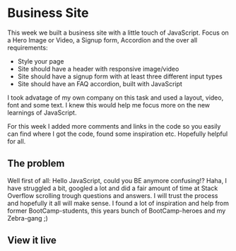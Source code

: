# Business Site

This week we built a business site with a little touch of JavaScript. Focus on a Hero Image or Video, a Signup form, Accordion and the over all requirements:
- Style your page
- Site should have a header with responsive image/video
- Site should have a signup form with at least three different input types
- Site should have an FAQ accordion, built with JavaScript

I took advatage of my own company on this task and used a layout, video, font and some text. I knew this would help me focus more on the new learnings of JavaScript. 

For this week I added more comments and links in the code so you easily can find where I got the code, found some inspiration etc. Hopefully helpful for all.

## The problem

Well first of all: Hello JavaScript, could you BE anymore confusing!? Haha, I have struggled a bit, googled a lot and did a fair amount of time at Stack Overflow scrolling trough questions and answers. I will trust the process and hopefully it all will make sense. I found a lot of inspiration and help from former BootCamp-students, this years bunch of BootCamp-heroes and my Zebra-gang ;)

## View it live

